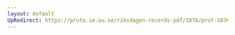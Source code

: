 ```yaml
---
layout: default
UpRedirect: https://pruto.im.uu.se/riksdagen-records-pdf/1876/prot-1876--ak--005.pdf
---
```

